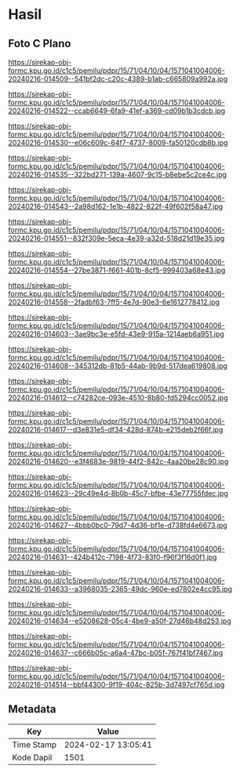 # Hasil

## Foto C Plano

https://sirekap-obj-formc.kpu.go.id/c1c5/pemilu/pdpr/15/71/04/10/04/1571041004006-20240216-014509--541bf2dc-c20c-4389-b1ab-c665809a992a.jpg

https://sirekap-obj-formc.kpu.go.id/c1c5/pemilu/pdpr/15/71/04/10/04/1571041004006-20240216-014522--ccab6649-6fa9-41ef-a369-cd09b1b3cdcb.jpg

https://sirekap-obj-formc.kpu.go.id/c1c5/pemilu/pdpr/15/71/04/10/04/1571041004006-20240216-014530--e06c609c-64f7-4737-8009-fa50120cdb8b.jpg

https://sirekap-obj-formc.kpu.go.id/c1c5/pemilu/pdpr/15/71/04/10/04/1571041004006-20240216-014535--322bd271-139a-4607-9c15-b8ebe5c2ce4c.jpg

https://sirekap-obj-formc.kpu.go.id/c1c5/pemilu/pdpr/15/71/04/10/04/1571041004006-20240216-014543--2a98d162-1e1b-4822-822f-49f602f58a47.jpg

https://sirekap-obj-formc.kpu.go.id/c1c5/pemilu/pdpr/15/71/04/10/04/1571041004006-20240216-014551--832f309e-5eca-4e39-a32d-518d21d19e35.jpg

https://sirekap-obj-formc.kpu.go.id/c1c5/pemilu/pdpr/15/71/04/10/04/1571041004006-20240216-014554--27be3871-f661-401b-8cf5-999403a68e43.jpg

https://sirekap-obj-formc.kpu.go.id/c1c5/pemilu/pdpr/15/71/04/10/04/1571041004006-20240216-014558--2fadbf63-7ff5-4e7d-90e3-6e1612778412.jpg

https://sirekap-obj-formc.kpu.go.id/c1c5/pemilu/pdpr/15/71/04/10/04/1571041004006-20240216-014603--3ae9bc3e-e5fd-43e9-915a-1214aeb6a951.jpg

https://sirekap-obj-formc.kpu.go.id/c1c5/pemilu/pdpr/15/71/04/10/04/1571041004006-20240216-014608--345312db-81b5-44ab-9b9d-517dea619808.jpg

https://sirekap-obj-formc.kpu.go.id/c1c5/pemilu/pdpr/15/71/04/10/04/1571041004006-20240216-014612--c74282ce-093e-4510-8b80-fd5294cc0052.jpg

https://sirekap-obj-formc.kpu.go.id/c1c5/pemilu/pdpr/15/71/04/10/04/1571041004006-20240216-014617--d3e831e5-df34-428d-874b-e215deb2f66f.jpg

https://sirekap-obj-formc.kpu.go.id/c1c5/pemilu/pdpr/15/71/04/10/04/1571041004006-20240216-014620--e3f4683e-9819-44f2-842c-4aa20be28c90.jpg

https://sirekap-obj-formc.kpu.go.id/c1c5/pemilu/pdpr/15/71/04/10/04/1571041004006-20240216-014623--29c49e4d-8b0b-45c7-bfbe-43e77755fdec.jpg

https://sirekap-obj-formc.kpu.go.id/c1c5/pemilu/pdpr/15/71/04/10/04/1571041004006-20240216-014627--4bbb0bc0-79d7-4d36-bf1e-d738fd4e6673.jpg

https://sirekap-obj-formc.kpu.go.id/c1c5/pemilu/pdpr/15/71/04/10/04/1571041004006-20240216-014631--424b412c-7198-4f73-83f0-f96f3f16d0f1.jpg

https://sirekap-obj-formc.kpu.go.id/c1c5/pemilu/pdpr/15/71/04/10/04/1571041004006-20240216-014633--a3968035-2365-49dc-960e-ed7802e4cc95.jpg

https://sirekap-obj-formc.kpu.go.id/c1c5/pemilu/pdpr/15/71/04/10/04/1571041004006-20240216-014634--e5208628-05c4-4be9-a50f-27d46b48d253.jpg

https://sirekap-obj-formc.kpu.go.id/c1c5/pemilu/pdpr/15/71/04/10/04/1571041004006-20240216-014637--c666b05c-a6a4-47bc-b05f-767f41bf7467.jpg

https://sirekap-obj-formc.kpu.go.id/c1c5/pemilu/pdpr/15/71/04/10/04/1571041004006-20240216-014514--bbf44300-9f19-404c-825b-3d7497cf765d.jpg


## Metadata

| Key        | Value               |
| ---------- | ------------------- |
| Time Stamp | 2024-02-17 13:05:41 |
| Kode Dapil | 1501                |



